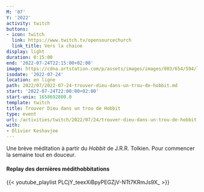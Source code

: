 ```yaml
---
M: '07'
Y: '2022'
activity: twitch
buttons:
- icon: twitch
  link: https://www.twitch.tv/opensourcechurch
  link_title: Vers la chaine
display: light
duration: 0:15:00
end: '2022-07-24T22:15:00+02:00'
image: https://cdna.artstation.com/p/assets/images/images/003/654/594/large/sam-robberechts-finalrender1.jpg
isodate: '2022-07-24'
location: en ligne
path: 2022/07/2022-07-24-trouver-dieu-dans-un-trou-de-hobbit.md
start: '2022-07-24T22:00:00+02:00'
start-unix: 1658692800.0
template: twitch
title: Trouver Dieu dans un trou de Hobbit
type: event
url: /activities/twitch/2022/07/24/trouver-dieu-dans-un-trou-de-hobbit
with:
- Olivier Keshavjee
---
```

Une brève méditation à partir du *Hobbit* de J.R.R. Tolkien. Pour commencer la semaine tout en douceur.



#### Replay des dernières médithobbitations

{{< youtube_playlist PLCjY_teexXiBpyPEGZjV-NTt7KRmJs9X_ >}}